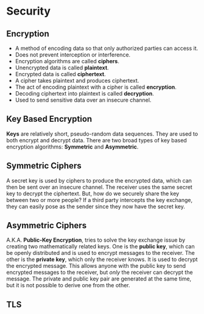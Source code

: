 # Security

## Encryption

+ A method of encoding data so that only authorized parties can access it.
+ Does not prevent interception or interference.
+ Encryption algorithms are called **ciphers**.
+ Unencrypted data is called **plaintext**.
+ Encrypted data is called **ciphertext**.
+ A cipher takes plaintext and produces ciphertext.
+ The act of encoding plaintext with a cipher is called **encryption**.
+ Decoding ciphertext into plaintext is called **decryption**.
+ Used to send sensitive data over an insecure channel.

## Key Based Encryption

**Keys** are relatively short, pseudo-random data sequences. They are used to
both encrypt and decrypt data. There are two broad types of key based
encryption algorithms: **Symmetric** and **Asymmetric**.

## Symmetric Ciphers

A secret key is used by ciphers to produce the encrypted data, which can then
be sent over an insecure channel. The receiver uses the same secret key to
decrypt the ciphertext. But, how do we securely share the key between two or
more people? If a third party intercepts the key exchange, they can easily pose
as the sender since they now have the secret key.

## Asymmetric Ciphers

A.K.A. **Public-Key Encryption**, tries to solve the key exchange issue by
creating two mathematically related keys. One is the **public key**, which can
be openly distributed and is used to encrypt messages to the receiver. The
other is the **private key**, which only the receiver knows. It is used to
decrypt the encrypted message. This allows anyone with the public key to send
encrypted messages to the receiver, but _only_ the receiver can decrypt the
message. The private and public key pair are generated at the same time, but
it is not possible to derive one from the other.

## TLS
